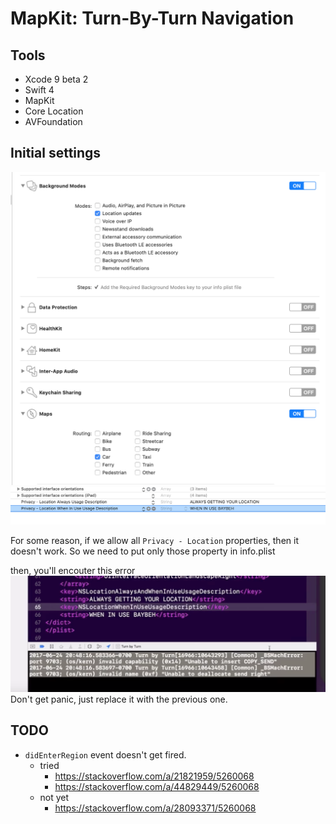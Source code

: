 # MapKit: Turn-By-Turn Navigation

## Tools

- Xcode 9 beta 2
- Swift 4
- MapKit
- Core Location
- AVFoundation

## Initial settings

![](img/README.md/2019-05-10-00-11-12.png)
![](img/README.md/2019-05-10-00-13-24.png)

For some reason, if we allow all `Privacy - Location` properties, then it doesn't work. So we need to put only those property in info.plist

then, you'll encouter this error
![](img/README.md/2019-05-10-00-39-13.png)
Don't get panic, just replace it with the previous one.

## TODO
- `didEnterRegion` event doesn't get fired.
  - tried
    - https://stackoverflow.com/a/21821959/5260068
    - https://stackoverflow.com/a/44829449/5260068
  - not yet
    - https://stackoverflow.com/a/28093371/5260068